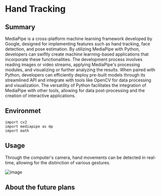 # Hand Tracking
## Summary
MediaPipe is a cross-platform machine learning framework developed by Google, designed for implementing features 
such as hand tracking, face detection, and pose estimation. By utilizing MediaPipe with Python, developers can 
swiftly create machine learning-based applications that incorporate these functionalities. The development process 
involves reading images or video streams, applying MediaPipe's processing modules, and visualizing or further 
analyzing the results. When paired with Python, developers can efficiently deploy pre-built models through 
its streamlined API and integrate with tools like OpenCV for data processing and visualization. The versatility 
of Python facilitates the integration of MediaPipe with other tools, allowing for data post-processing and the 
creation of interactive applications.
## Environmet
    import cv2
    import mediapipe as mp
    import math
## Usage
Through the computer's camera, hand movements can be detected in real-time, allowing for the distinction of various gestures. 

![image](https://github.com/DennisHsu716/handtracking.github.io/blob/main/video/video.gif)

## About the future plans
